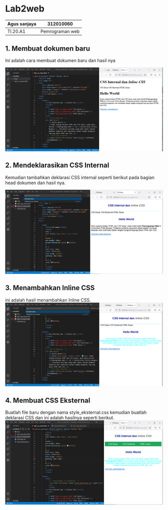 # Lab2web 

| Agus sanjaya  | 312010060      |
| ------------  | ---------      |
| TI.20.A1      | Pemrograman web|

## 1. Membuat dokumen baru
Ini adalah cara membuat dokumen baru dan hasil nya 

![Lab2web](img/membuat%20dokumen%20html.PNG)

## 2. Mendeklarasikan CSS Internal
Kemudian tambahkan  deklarasi CSS internal seperti berikut pada bagian head dokumen dan hasil nya.

![Lab2web](img/mendeklarasi%20CSS%20Internal.PNG)

## 3. Menambahkan Inline CSS
ini adalah hasil menambahkan Inline CSS.
![Lab2web](img/menambahkan%20Inline%20CSS.PNG)

## 4. Membuat CSS Eksternal
Buatlah file baru dengan nama style_eksternal.css kemudian buatlah deklarasi CSS dan ini adalah hasilnya seperti berikut.
![Lab2web](img/membuat%20css%20eksternal.PNG)